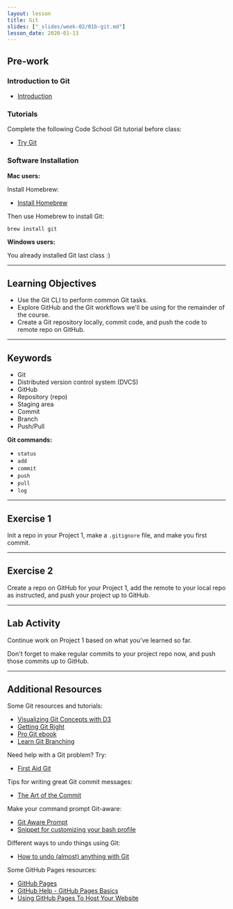 ```yaml
---
layout: lesson
title: Git
slides: ["_slides/week-02/01b-git.md"]
lesson_date: 2020-01-13
---
```


## Pre-work

### Introduction to Git

- [Introduction](https://www.pluralsight.com/courses/code-school-git-real)

### Tutorials

Complete the following Code School Git tutorial before class:

- [Try Git](https://try.github.io/)

### Software Installation

**Mac users:**

Install Homebrew:

- [Install Homebrew](https://brew.sh/)

Then use Homebrew to install Git:

```
brew install git
```

**Windows users:**

You already installed Git last class :)

---

## Learning Objectives

- Use the Git CLI to perform common Git tasks.
- Explore GitHub and the Git workflows we'll be using for the remainder of the course.
- Create a Git repository locally, commit code, and push the code to remote repo on GitHub.

---

## Keywords

- Git
- Distributed version control system (DVCS)
- GitHub
- Repository (repo)
- Staging area
- Commit
- Branch
- Push/Pull

**Git commands:**

- `status`
- `add`
- `commit`
- `push`
- `pull`
- `log`

---

## Exercise 1

Init a repo in your Project 1, make a `.gitignore` file, and make you first commit.

---

## Exercise 2

Create a repo on GitHub for your Project 1, add the remote to your local repo as instructed, and push your project up to GitHub.

---

## Lab Activity

Continue work on Project 1 based on what you've learned so far.

Don't forget to make regular commits to your project repo now, and push those commits up to GitHub.

---

## Additional Resources

Some Git resources and tutorials:

- [Visualizing Git Concepts with D3](https://onlywei.github.io/explain-git-with-d3/)
- [Getting Git Right](https://www.atlassian.com/git/)
- [Pro Git ebook](http://git-scm.com/book/en/v2)
- [Learn Git Branching](http://pcottle.github.io/learnGitBranching/)

Need help with a Git problem? Try:

- [First Aid Git](http://firstaidgit.io/#/)

Tips for writing great Git commit messages:

- [The Art of the Commit](http://alistapart.com/article/the-art-of-the-commit)

Make your command prompt Git-aware:

- [Git Aware Prompt](https://github.com/jimeh/git-aware-prompt)
- [Snippet for customizing your bash profile](https://gist.github.com/mandiwise/8112fb0668f4801cc3f9)

Different ways to undo things using Git:

- [How to undo (almost) anything with Git](https://github.com/blog/2019-how-to-undo-almost-anything-with-git)

Some GitHub Pages resources:

- [GitHub Pages](https://pages.github.com/)
- [GitHub Help - GitHub Pages Basics](https://help.github.com/categories/github-pages-basics/)
- [Using GitHub Pages To Host Your Website](http://blog.teamtreehouse.com/using-github-pages-to-host-your-website)

